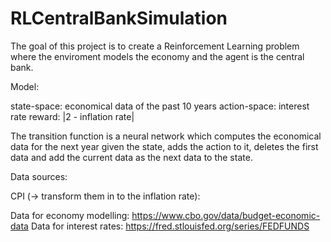 # RLCentralBankSimulation

The goal of this project is to create a Reinforcement Learning problem where the enviroment models the economy and the agent is the central bank. 

Model:

state-space: economical data of the past 10 years
action-space: interest rate
reward: |2 - inflation rate|

The transition function is a neural network which computes the economical data for the next year given the state, adds the action to it, deletes the first data and add the current data as the next data to the state.

Data sources:

CPI (-> transform them in to the inflation rate): 

Data for economy modelling: https://www.cbo.gov/data/budget-economic-data
Data for interest rates: https://fred.stlouisfed.org/series/FEDFUNDS



